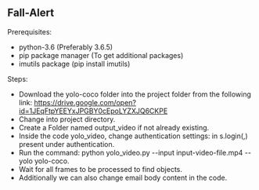 ## Fall-Alert ##

Prerequisites:
- python-3.6 (Preferably 3.6.5)
- pip package manager (To get additional packages) 
- imutils package (pip install imutils) 


Steps:
- Download the yolo-coco folder into the project folder from the following link:
	https://drive.google.com/open?id=1JEqFtpYEEYxJPGBY0cEpoLYZXJQ6CKPE
- Change into project directory.
- Create a Folder named output_video if not already existing.
- Inside the code yolo_video, change authentication settings: in s.login(<sender-email>,<sender-password>) present under 
  authentication. 
- Run the command: python yolo_video.py --input input-video-file.mp4 --yolo yolo-coco.
- Wait for all frames to be processed to find objects.
- Additionally we can also change email body content in the code.
